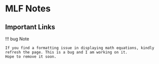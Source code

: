 # MLF Notes

## Important Links

!!! bug Note

    If you find a formatting issue in displaying math equations, kindly refresh the page. This is a bug and I am working on it.
    Hope to remove it soon.